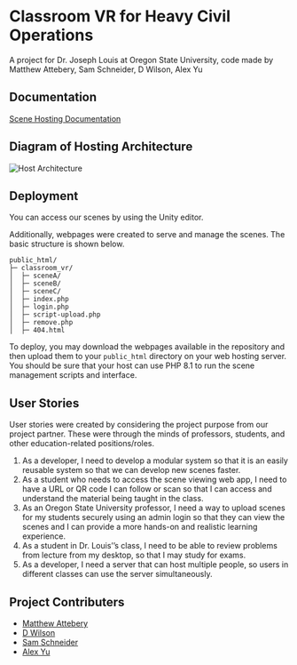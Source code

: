
# Classroom VR for Heavy Civil Operations

A project for Dr. Joseph Louis at Oregon State University, code made by Matthew Attebery, Sam Schneider, D Wilson, Alex Yu


## Documentation

[Scene Hosting Documentation](https://docs.google.com/document/d/1-X64OJF1tYWViSAIz27k3BeRKXiG9s4M-N_R0QHtAFY/edit?usp=sharing)


## Diagram of Hosting Architecture

![Host Architecture](https://i.imgur.com/4nwETJN.png)


## Deployment

You can access our scenes by using the Unity editor. 

Additionally, webpages were created to serve and manage the scenes. The basic structure is shown below. 
```
public_html/
├─ classroom_vr/
│  ├─ sceneA/
│  ├─ sceneB/
│  ├─ sceneC/
│  ├─ index.php
│  ├─ login.php
│  ├─ script-upload.php
│  ├─ remove.php
│  ├─ 404.html
```
To deploy, you may download the webpages available in the repository and then upload them to your `public_html` directory on your web hosting server. You should be sure that your host can use PHP 8.1 to run the scene management scripts and interface. 


## User Stories

User stories were created by considering the project purpose from our project partner. These were through the minds of professors, students, and  other education-related positions/roles. 

1. As a developer, I need to develop a modular system so that it is an easily reusable system so that we can develop new scenes faster.
2. As a student who needs to access the scene viewing web app, I need to have a URL or QR code I can follow or scan so that I can access and understand the material being taught in the class. 
3. As an Oregon State University professor, I need a way to upload scenes for my students securely using an admin login so that they can view the scenes and I can provide a more hands-on and realistic learning experience. 
4. As a student in Dr. Louis’’s class, I need to be able to review problems from lecture from my desktop, so that I may study for exams.
5. As a developer, I need a server that can host multiple people, so users in different classes can use the server simultaneously. 
## Project Contributers

- [Matthew Attebery](https://www.linkedin.com/in/matthew-attebery/)
- [D Wilson](https://www.linkedin.com/in/dom-wilson-98981a17a/)
- [Sam Schneider](https://github.com/Schneider017)
- [Alex Yu](https://github.com/AlexYu84)


